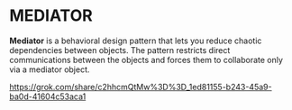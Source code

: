 # MEDIATOR
**Mediator** is a behavioral design pattern that lets you reduce chaotic dependencies between objects. The pattern restricts direct communications between the objects and forces them to collaborate only via a mediator object.

https://grok.com/share/c2hhcmQtMw%3D%3D_1ed81155-b243-45a9-ba0d-41604c53aca1